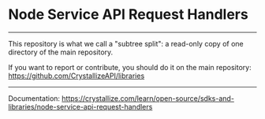 # Node Service API Request Handlers

---

This repository is what we call a "subtree split": a read-only copy of one directory of the main repository.

If you want to report or contribute, you should do it on the main repository: https://github.com/CrystallizeAPI/libraries

---

Documentation: https://crystallize.com/learn/open-source/sdks-and-libraries/node-service-api-request-handlers
